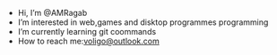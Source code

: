 -  Hi, I’m @AMRagab
-  I’m interested in web,games and disktop programmes programming
-  I’m currently learning git coommands
-  How to reach me:voligo@outlook.com

